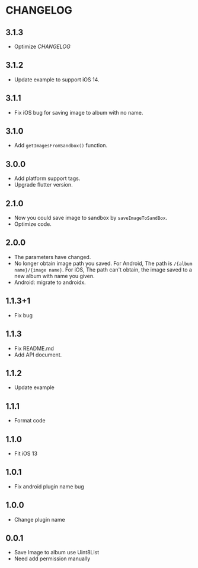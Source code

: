 # CHANGELOG

## 3.1.3
* Optimize  *CHANGELOG*

## 3.1.2
* Update example to support iOS 14.

## 3.1.1
* Fix iOS bug for saving image to album with no name.

## 3.1.0
* Add `getImagesFromSandbox()` function.

## 3.0.0
* Add platform support tags.
* Upgrade flutter version.

## 2.1.0
* Now you could save image to sandbox by `saveImageToSandBox`.
* Optimize code.

## 2.0.0
* The parameters have changed.
* No longer obtain image path you saved.
For Android, The path is <code>/{album name}/{image name}</code>.
For iOS, The path can't obtain, the image saved to a new album with name you given.
* Android: migrate to androidx.

## 1.1.3+1
* Fix bug

## 1.1.3
* Fix README.md
* Add API document.

## 1.1.2
* Update example

## 1.1.1
* Format code

## 1.1.0
* Fit iOS 13

## 1.0.1
* Fix android plugin name bug

## 1.0.0
* Change plugin name

## 0.0.1
* Save Image to album use Uint8List
* Need add permission manually